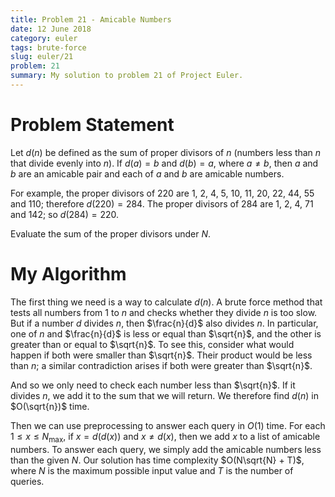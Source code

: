 ```yaml
---
title: Problem 21 - Amicable Numbers
date: 12 June 2018
category: euler
tags: brute-force
slug: euler/21
problem: 21
summary: My solution to problem 21 of Project Euler.
---
```


# Problem Statement

Let $d(n)$ be defined as the sum of proper divisors of $n$ (numbers less than $n$ that divide evenly into $n$).
If $d(a) = b$ and $d(b) = a$, where $a \neq b$, then $a$ and $b$ are an amicable pair and each of $a$ and $b$ are amicable numbers.

For example, the proper divisors of 220 are 1, 2, 4, 5, 10, 11, 20, 22, 44, 55 and 110; therefore $d(220) = 284$.
The proper divisors of 284 are 1, 2, 4, 71 and 142; so $d(284) = 220$.

Evaluate the sum of the proper divisors under $N$.

# My Algorithm

The first thing we need is a way to calculate $d(n)$.
A brute force method that tests all numbers from $1$ to $n$ and checks whether they divide $n$ is too slow.
But if a number $d$ divides $n$, then $\frac{n}{d}$ also divides $n$.
In particular, one of $n$ and $\frac{n}{d}$ is less or equal than $\sqrt{n}$, and the other is greater than or equal to $\sqrt{n}$.
To see this, consider what would happen if both were smaller than $\sqrt{n}$.
Their product would be less than $n$; a similar contradiction arises if both were greater than $\sqrt{n}$.

And so we only need to check each number less than $\sqrt{n}$.
If it divides $n$, we add it to the sum that we will return.
We therefore find $d(n)$ in $O(\sqrt{n})$ time.

Then we can use preprocessing to answer each query in $O(1)$ time.
For each $1 \le x \le N_{\text{max}}$, if $x = d(d(x))$ and $x \neq d(x)$, then we add $x$ to a list of amicable numbers.
To answer each query, we simply add the amicable numbers less than the given $N$.
Our solution has time complexity $O(N\sqrt{N} + T)$, where $N$ is the maximum possible input value and $T$ is the number of queries.